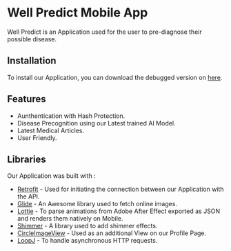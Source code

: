 # Well Predict Mobile App
Well Predict is an Application used for the user to pre-diagnose their possible disease. 

## Installation
To install our Application, you can download the debugged version on [here](#tests).

## Features 
- Aunthentication with Hash Protection.
- Disease Precognition using our Latest trained AI Model.
- Latest Medical Articles.
- User Friendly.

## Libraries
Our Application was built with :
- [Retrofit](#test) - Used for initiating the connection between our Application with the API.
- [Glide](#test) - An Awesome library used to fetch online images.
- [Lottie](#test) - To parse animations from Adobe After Effect exported as JSON and renders them natively on Mobile.
- [Shimmer](#test) - A library used to add shimmer effects.
- [CircleImageView](#test) - Used as an additional View on our Profile Page.
- [LoopJ](#test) - To handle asynchronous HTTP requests.

  
